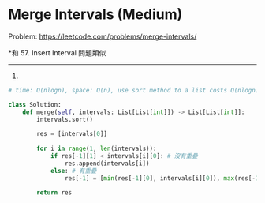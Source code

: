 Merge Intervals (Medium)
===

Problem: https://leetcode.com/problems/merge-intervals/

*和 57. Insert Interval 問題類似

---

1.
```python
# time: O(nlogn), space: O(n), use sort method to a list costs O(nlogn)

class Solution:
    def merge(self, intervals: List[List[int]]) -> List[List[int]]:
        intervals.sort()
        
        res = [intervals[0]]
        
        for i in range(1, len(intervals)):
            if res[-1][1] < intervals[i][0]: # 沒有重疊
                res.append(intervals[i])
            else: # 有重疊
                res[-1] = [min(res[-1][0], intervals[i][0]), max(res[-1][1], intervals[i][1])]
                
        return res 
```
